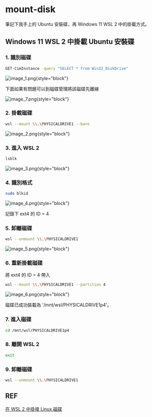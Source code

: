 # mount-disk

筆記下我手上的 Ubuntu 安裝碟，再 Windows 11 WSL 2 中的掛載方式。

## Windows 11 WSL 2 中掛載 Ubuntu 安裝碟

### 1. 識別磁碟

```Bash
GET-CimInstance -query "SELECT * from Win32_DiskDrive"
```

![image_1.png](image_1.png){style="block"}

下面如果有問題可以到磁碟管理將該磁碟先離線

![image_7.png](image_7.png){style="block"}

### 2. 掛載磁碟

```Bash
wsl --mount \\.\PHYSICALDRIVE1 --bare
```

![image_2.png](image_2.png){style="block"}

### 3. 進入 WSL 2

```Bash
lsblk
```

![image_3.png](image_3.png){style="block"}

### 4. 識別格式

```Bash
sudo blkid
```

![image_4.png](image_4.png){style="block"}

記錄下 ext4 的 ID = 4

### 5. 卸離磁碟

```Bash
wsl --unmount \\.\PHYSICALDRIVE1
```

![image_5.png](image_5.png){style="block"}

### 6. 重新掛載磁碟

將 ext4 的 ID = 4 帶入

```Bash
wsl --mount \\.\PHYSICALDRIVE1 --partition 4
```

![image_6.png](image_6.png){style="block"}

磁碟已成功裝載為 '/mnt/wsl/PHYSICALDRIVE1p4'。

### 7. 進入磁碟

```Bash
cd /mnt/wsl/PHYSICALDRIVE1p4
```

### 8. 離開 WSL 2

```Bash
exit
```

### 9. 卸離磁碟

```Bash
wsl --unmount \\.\PHYSICALDRIVE1
```

## REF
[在 WSL 2 中掛接 Linux 磁碟](https://learn.microsoft.com/zh-tw/windows/wsl/wsl2-mount-disk)